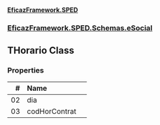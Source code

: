 #### [EficazFramework.SPED](EficazFrameworkSPED.md 'EficazFramework SPED')
### [EficazFramework.SPED.Schemas.eSocial](EficazFramework.SPED.Schemas.eSocial.md 'EficazFramework.SPED.Schemas.eSocial')

## THorario Class
### Properties

| # | Name | |
| ---: | :--- | :--- |
| 02 | dia |  |
| 03 | codHorContrat |  |
